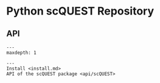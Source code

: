 # Python scQUEST Repository

## API

```{toctree}
---
maxdepth: 1

---
Install <install.md>
API of the scQUEST package <api/scQUEST>
```

